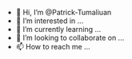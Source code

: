 - 👋 Hi, I’m @Patrick-Tumaliuan
- 👀 I’m interested in ...
- 🌱 I’m currently learning ...
- 💞️ I’m looking to collaborate on ...
- 📫 How to reach me ...

<!---
Patrick-Tumaliuan/Patrick-Tumaliuan is a ✨ special ✨ repository because its `README.md` (this file) appears on your GitHub profile.
You can click the Preview link to take a look at your changes.
--->
